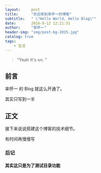 ```yaml
---
layout:     post
title:      "欢迎来到率怀一的博客"
subtitle:   " \"Hello World, Hello Blog\""
date:       2016-9-12 12:21:51
author:     "率怀一"
header-img: "img/post-bg-2015.jpg"
catalog: true
tags:
    - 生活
---
```


> “Yeah It's on. ”


## 前言

率怀一 的 Blog 就这么开通了。



其实只写到一半


## 正文

接下来说说搭建这个博客的技术细节。  

有时间再慢慢写


### 后记

#### 其实这只是为了测试目录功能
